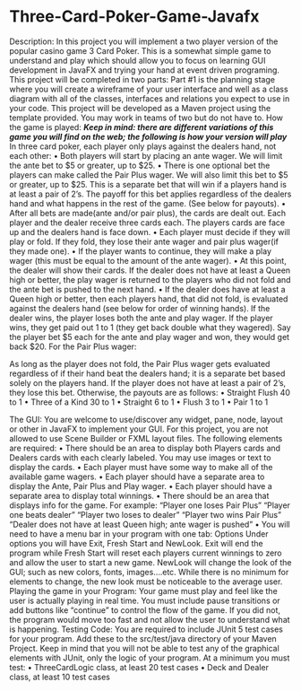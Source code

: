 # Three-Card-Poker-Game-Javafx

Description:
In this project you will implement a two player version of the popular casino game 3
Card Poker. This is a somewhat simple game to understand and play which should
allow you to focus on learning GUI development in JavaFX and trying your hand at
event driven programing.
This project will be completed in two parts: Part #1 is the planning stage where you will
create a wireframe of your user interface and well as a class diagram with all of the
classes, interfaces and relations you expect to use in your code.
This project will be developed as a Maven project using the template provided. You
may work in teams of two but do not have to.
How the game is played:
***Keep in mind: there are different variations of this game you will
find on the web; the following is how your version will play***
In three card poker, each player only plays against the dealers hand, not each other:
• Both players will start by placing an ante wager. We will limit the ante bet to $5 or
greater, up to $25.
• There is one optional bet the players can make called the Pair Plus wager. We will
also limit this bet to $5 or greater, up to $25. This is a separate bet that will win if a
players hand is at least a pair of 2’s. The payoff for this bet applies regardless of the
dealers hand and what happens in the rest of the game. (See below for payouts).
• After all bets are made(ante and/or pair plus), the cards are dealt out. Each player
and the dealer receive three cards each. The players cards are face up and the
dealers hand is face down.
• Each player must decide if they will play or fold. If they fold, they lose their ante wager
and pair plus wager(if they made one).
• If the player wants to continue, they will make a play wager (this must be equal to the
amount of the ante wager).
• At this point, the dealer will show their cards. If the dealer does not have at least a
Queen high or better, the play wager is returned to the players who did not fold and
the ante bet is pushed to the next hand.
• If the dealer does have at least a Queen high or better, then each players hand, that
did not fold, is evaluated against the dealers hand (see below for order of winning
hands). If the dealer wins, the player loses both the ante and play wager. If the player
wins, they get paid out 1 to 1 (they get back double what they wagered). Say the
player bet $5 each for the ante and play wager and won, they would get back $20.
For the Pair Plus wager:

As long as the player does not fold, the Pair Plus wager gets evaluated regardless of if
their hand beat the dealers hand; it is a separate bet based solely on the players hand.
If the player does not have at least a pair of 2’s, they lose this bet. Otherwise, the
payouts are as follows:
• Straight Flush 40 to 1
• Three of a Kind 30 to 1
• Straight 6 to 1
• Flush 3 to 1
• Pair 1 to 1


The GUI:
You are welcome to use/discover any widget, pane, node, layout or other in JavaFX to
implement your GUI. For this project, you are not allowed to use Scene
Builder or FXML layout files. The following elements are required:
• There should be an area to display both Players cards and Dealers cards
with each clearly labeled. You may use images or text to display the
cards.
• Each player must have some way to make all of the available game
wagers.
• Each player should have a separate area to display the Ante, Pair Plus
and Play wager.
• Each player should have a separate area to display total winnings.
• There should be an area that displays info for the game. For example:
“Player one loses Pair Plus”
“Player one beats dealer”
“Player two loses to dealer”
“Player two wins Pair Plus”
“Dealer does not have at least Queen high; ante wager is pushed”
• You will need to have a menu bar in your program with one tab: Options
Under options you will have Exit, Fresh Start and NewLook. Exit will end the program
while Fresh Start will reset each players current winnings to zero and allow the user to
start a new game. NewLook will change the look of the GUI; such as new colors, fonts,
images….etc. While there is no minimum for elements to change, the new look must be
noticeable to the average user.
Playing the game in your Program:
Your game must play and feel like the user is actually playing in real time. You must
include pause transitions or add buttons like “continue” to control the flow of the game. If
you did not, the program would move too fast and not allow the user to understand what
is happening.
Testing Code:
You are required to include JUnit 5 test cases for your program. Add these to the
src/test/java directory of your Maven Project. Keep in mind that you will not be able to
test any of the graphical elements with JUnit, only the logic of your program. At a
minimum you must test: 
• ThreeCardLogic class, at least 20 test cases
• Deck and Dealer class, at least 10 test cases
